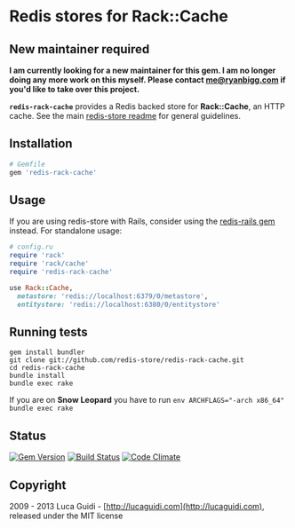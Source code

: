 # Redis stores for Rack::Cache

## New maintainer required

**I am currently looking for a new maintainer for this gem. I am no longer doing any more work on this myself. Please contact me@ryanbigg.com if you'd like to take over this project.**

__`redis-rack-cache`__ provides a Redis backed store for __Rack::Cache__, an HTTP cache. See the main [redis-store readme](https://github.com/redis-store/redis-store) for general guidelines.

## Installation

```ruby
# Gemfile
gem 'redis-rack-cache'
```

## Usage

If you are using redis-store with Rails, consider using the [redis-rails gem](https://github.com/redis-store/redis-rails) instead. For standalone usage:

```ruby
# config.ru
require 'rack'
require 'rack/cache'
require 'redis-rack-cache'

use Rack::Cache,
  metastore: 'redis://localhost:6379/0/metastore',
  entitystore: 'redis://localhost:6380/0/entitystore'
```

## Running tests

```shell
gem install bundler
git clone git://github.com/redis-store/redis-rack-cache.git
cd redis-rack-cache
bundle install
bundle exec rake
```

If you are on **Snow Leopard** you have to run `env ARCHFLAGS="-arch x86_64" bundle exec rake`

## Status

[![Gem Version](https://badge.fury.io/rb/redis-rack-cache.png)](http://badge.fury.io/rb/redis-rack-cache) [![Build Status](https://secure.travis-ci.org/redis-store/redis-rack-cache.png?branch=master)](http://travis-ci.org/jodosha/redis-rack-cache?branch=master) [![Code Climate](https://codeclimate.com/github/jodosha/redis-store.png)](https://codeclimate.com/github/redis-store/redis-rack-cache)

## Copyright

2009 - 2013 Luca Guidi - [http://lucaguidi.com](http://lucaguidi.com), released under the MIT license
